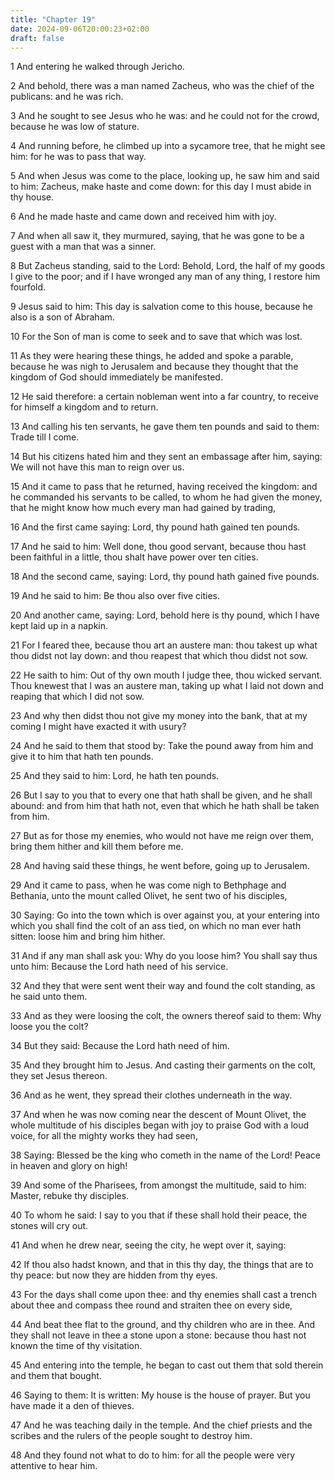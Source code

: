 ```yaml
---
title: "Chapter 19"
date: 2024-09-06T20:00:23+02:00
draft: false
---
```



1 And entering he walked through Jericho.

2 And behold, there was a man named Zacheus, who was the chief of the publicans: and he was rich.

3 And he sought to see Jesus who he was: and he could not for the crowd, because he was low of stature.

4 And running before, he climbed up into a sycamore tree, that he might see him: for he was to pass that way.

5 And when Jesus was come to the place, looking up, he saw him and said to him: Zacheus, make haste and come down: for this day I must abide in thy house.

6 And he made haste and came down and received him with joy.

7 And when all saw it, they murmured, saying, that he was gone to be a guest with a man that was a sinner.

8 But Zacheus standing, said to the Lord: Behold, Lord, the half of my goods I give to the poor; and if I have wronged any man of any thing, I restore him fourfold.

9 Jesus said to him: This day is salvation come to this house, because he also is a son of Abraham.

10 For the Son of man is come to seek and to save that which was lost.

11 As they were hearing these things, he added and spoke a parable, because he was nigh to Jerusalem and because they thought that the kingdom of God should immediately be manifested.

12 He said therefore: a certain nobleman went into a far country, to receive for himself a kingdom and to return.

13 And calling his ten servants, he gave them ten pounds and said to them: Trade till I come.

14 But his citizens hated him and they sent an embassage after him, saying: We will not have this man to reign over us.

15 And it came to pass that he returned, having received the kingdom: and he commanded his servants to be called, to whom he had given the money, that he might know how much every man had gained by trading,

16 And the first came saying: Lord, thy pound hath gained ten pounds.

17 And he said to him: Well done, thou good servant, because thou hast been faithful in a little, thou shalt have power over ten cities.

18 And the second came, saying: Lord, thy pound hath gained five pounds.

19 And he said to him: Be thou also over five cities.

20 And another came, saying: Lord, behold here is thy pound, which I have kept laid up in a napkin.

21 For I feared thee, because thou art an austere man: thou takest up what thou didst not lay down: and thou reapest that which thou didst not sow.

22 He saith to him: Out of thy own mouth I judge thee, thou wicked servant. Thou knewest that I was an austere man, taking up what I laid not down and reaping that which I did not sow.

23 And why then didst thou not give my money into the bank, that at my coming I might have exacted it with usury?

24 And he said to them that stood by: Take the pound away from him and give it to him that hath ten pounds.

25 And they said to him: Lord, he hath ten pounds.

26 But I say to you that to every one that hath shall be given, and he shall abound: and from him that hath not, even that which he hath shall be taken from him.

27 But as for those my enemies, who would not have me reign over them, bring them hither and kill them before me.

28 And having said these things, he went before, going up to Jerusalem.

29 And it came to pass, when he was come nigh to Bethphage and Bethania, unto the mount called Olivet, he sent two of his disciples,

30 Saying: Go into the town which is over against you, at your entering into which you shall find the colt of an ass tied, on which no man ever hath sitten: loose him and bring him hither.

31 And if any man shall ask you: Why do you loose him? You shall say thus unto him: Because the Lord hath need of his service.

32 And they that were sent went their way and found the colt standing, as he said unto them.

33 And as they were loosing the colt, the owners thereof said to them: Why loose you the colt?

34 But they said: Because the Lord hath need of him.

35 And they brought him to Jesus. And casting their garments on the colt, they set Jesus thereon.

36 And as he went, they spread their clothes underneath in the way.

37 And when he was now coming near the descent of Mount Olivet, the whole multitude of his disciples began with joy to praise God with a loud voice, for all the mighty works they had seen,

38 Saying: Blessed be the king who cometh in the name of the Lord! Peace in heaven and glory on high!

39 And some of the Pharisees, from amongst the multitude, said to him: Master, rebuke thy disciples.

40 To whom he said: I say to you that if these shall hold their peace, the stones will cry out.

41 And when he drew near, seeing the city, he wept over it, saying:

42 If thou also hadst known, and that in this thy day, the things that are to thy peace: but now they are hidden from thy eyes.

43 For the days shall come upon thee: and thy enemies shall cast a trench about thee and compass thee round and straiten thee on every side,

44 And beat thee flat to the ground, and thy children who are in thee. And they shall not leave in thee a stone upon a stone: because thou hast not known the time of thy visitation.

45 And entering into the temple, he began to cast out them that sold therein and them that bought.

46 Saying to them: It is written: My house is the house of prayer. But you have made it a den of thieves.

47 And he was teaching daily in the temple. And the chief priests and the scribes and the rulers of the people sought to destroy him.

48 And they found not what to do to him: for all the people were very attentive to hear him.

